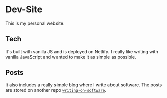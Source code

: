 # Dev-Site 
This is my personal website. 

## Tech
It's built with vanilla JS and is deployed on Netlify. I really like writing with vanilla JavaScript and wanted to make it as simple as possible. 

## Posts 
It also includes a really simple blog where I write about software. The posts are stored on another repo [`writing-on-software`](https://github.com/MarkSchu/writing-on-software).